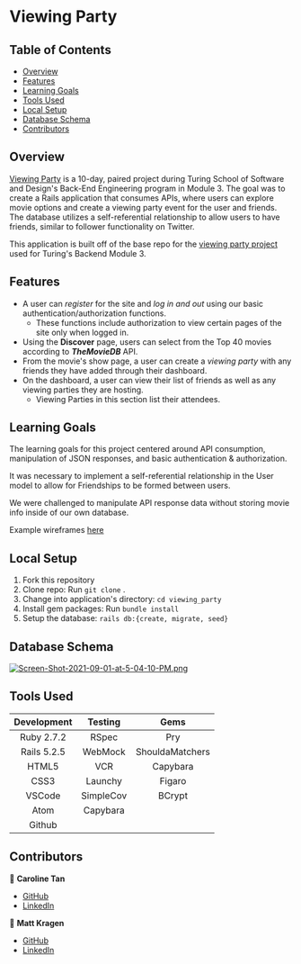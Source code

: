 # Viewing Party


## Table of Contents
- [Overview](#overview)
- [Features](#features)
- [Learning Goals](#learning-goals)
- [Tools Used](#tools-used)
- [Local Setup](#getting-started)
- [Database Schema](#database-schema)
- [Contributors](#contributors)

## Overview
[Viewing Party](https://github.com/InOmn1aParatus/viewing_party) is a 10-day, paired project during Turing School of Software and Design's Back-End Engineering program in Module 3. The goal was to create a Rails application that consumes APIs, where users can explore movie options and create a viewing party event for the user and friends. The database utilizes a self-referential relationship to allow users to have friends, similar to follower functionality on Twitter.

This application is built off of the base repo for the [viewing party project](https://backend.turing.io/module3/projects/viewing_party) used for Turing's Backend Module 3.

## Features

- A user can *register* for the site and *log in and out* using our basic authentication/authorization functions.
  - These functions include authorization to view certain pages of the site only when logged in.
- Using the **Discover** page, users can select from the Top 40 movies according to ***TheMovieDB*** API.
- From the movie's show page, a user can create a *viewing party* with any friends they have added through their dashboard.
- On the dashboard, a user can view their list of friends as well as any viewing parties they are hosting.
  - Viewing Parties in this section list their attendees.

## Learning Goals

The learning goals for this project centered around API consumption, manipulation of JSON responses, and basic authentication & authorization.

It was necessary to implement a self-referential relationship in the User model to allow for Friendships to be formed between users.

We were challenged to manipulate API response data without storing movie info inside of our own database. 

Example wireframes [here](https://backend.turing.io/module3/projects/viewing_party/wireframes)

## Local Setup

1. Fork this repository
2. Clone repo: Run `git clone` <SSH link>.
3. Change into application's directory: `cd viewing_party`
3. Install gem packages: Run `bundle install`
4. Setup the database: `rails db:{create, migrate, seed}`

## Database Schema

[![Screen-Shot-2021-09-01-at-5-04-10-PM.png](https://i.postimg.cc/Df5s6Vn7/Screen-Shot-2021-09-01-at-5-04-10-PM.png)](https://postimg.cc/s1QvfNML)
  
## Tools Used

| Development | Testing       | Gems            |
|   :----:    |    :----:     |    :----:       |
| Ruby 2.7.2  | RSpec         | Pry             |
| Rails 5.2.5 | WebMock       | ShouldaMatchers |
| HTML5       | VCR           | Capybara        |
| CSS3        | Launchy       | Figaro          |
| VSCode      | SimpleCov     | BCrypt          |
| Atom        | Capybara      |                 |
| Github      |               |                 |

## Contributors

👤  **Caroline Tan**
- [GitHub](https://github.com/carolinectan)
- [LinkedIn](https://www.linkedin.com/in/carolinectan/)

👤  **Matt Kragen**
- [GitHub](https://github.com/InOmn1aParatus)
- [LinkedIn](https://www.linkedin.com/in/mattkragen/)
